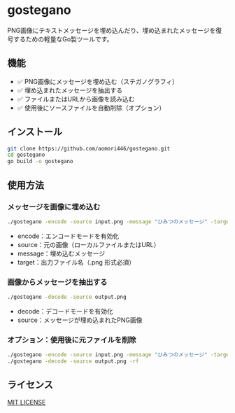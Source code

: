 # gostegano 

PNG画像にテキストメッセージを埋め込んだり、埋め込まれたメッセージを復号するための軽量なGo製ツールです。

## 機能

- ✅ PNG画像にメッセージを埋め込む（ステガノグラフィ）
- ✅ 埋め込まれたメッセージを抽出する
- ✅ ファイルまたはURLから画像を読み込む
- ✅ 使用後にソースファイルを自動削除（オプション）

## インストール

```bash
git clone https://github.com/aomori446/gostegano.git
cd gostegano
go build -o gostegano
```

## 使用方法

### メッセージを画像に埋め込む

```bash
./gostegano -encode -source input.png -message "ひみつのメッセージ" -target output.png
```
- encode：エンコードモードを有効化
- source：元の画像（ローカルファイルまたはURL）
- message：埋め込むメッセージ
- target：出力ファイル名（.png 形式必須）

### 画像からメッセージを抽出する

```bash
./gostegano -decode -source output.png
```

- decode：デコードモードを有効化
- source：メッセージが埋め込まれたPNG画像

### オプション：使用後に元ファイルを削除
```bash
./gostegano -encode -source input.png -message "ひみつのメッセージ" -target output.png -rf
./gostegano -decode -source output.png -rf
```

## ライセンス
[MIT LICENSE](https://github.com/aomori446/gostegano/blob/main/LICENSE)
